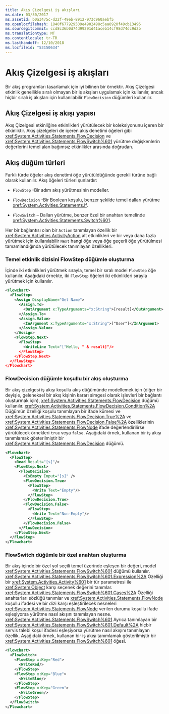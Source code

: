 ```yaml
---
title: Akış Çizelgesi iş akışları
ms.date: 03/30/2017
ms.assetid: b0a3475c-d22f-49eb-8912-973c960aebf5
ms.openlocfilehash: 1840f677929509e4902498c5aa8920f49cb13496
ms.sourcegitcommit: ccd8c36b0d74d99291d41aceb14cf98d74dc9d2b
ms.translationtype: MT
ms.contentlocale: tr-TR
ms.lasthandoff: 12/10/2018
ms.locfileid: "53150634"
---
```

# <a name="flowchart-workflows"></a>Akış Çizelgesi iş akışları

Bir akış programları tasarlamak için iyi bilinen bir örnektir. Akış Çizelgesi etkinlik genellikle sıralı olmayan bir iş akışları uygulamak için kullanılır, ancak hiçbir sıralı iş akışları için kullanılabilir `FlowDecision` düğümleri kullanılır.

## <a name="flowchart-workflow-structure"></a>Akış Çizelgesi iş akışı yapısı

 Akış Çizelgesi etkinliğine etkinlikleri yürütülecek bir koleksiyonunu içeren bir etkinliktir.  Akış çizelgeleri de içeren akış denetimi öğeleri gibi <xref:System.Activities.Statements.FlowDecision> ve <xref:System.Activities.Statements.FlowSwitch%601> yürütme değişkenlerin değerlerini temel alan bağımsız etkinlikler arasında doğrudan.

## <a name="types-of-flow-nodes"></a>Akış düğüm türleri

 Farklı türde öğeler akış denetimi öğe yürütüldüğünde gerekli türüne bağlı olarak kullanılır. Akış öğeleri türleri şunlardır:

- `FlowStep` -Bir adım akış yürütmesinin modeller.

- `FlowDecision` -Bir Boolean koşulu, benzer şekilde temel dalları yürütme <xref:System.Activities.Statements.If>.

- `FlowSwitch` – Dalları yürütme, benzer özel bir anahtarı temelinde <xref:System.Activities.Statements.Switch%601>.

Her bir bağlantısı olan bir `Action` tanımlayan özellik bir <xref:System.Activities.ActivityAction> alt etkinlikleri ve bir veya daha fazla yürütmek için kullanılabilir `Next` hangi öğe veya öğe geçerli öğe yürütülmesi tamamlandığında yürütülecek tanımlayan özellikleri.

### <a name="creating-a-basic-activity-sequence-with-a-flowstep-node"></a>Temel etkinlik dizisini FlowStep düğümle oluşturma

İçinde iki etkinlikleri yürütmek sırayla, temel bir sıralı model `FlowStep` öğe kullanılır. Aşağıdaki örnekte, iki `FlowStep` öğeleri iki etkinlikleri sırayla yürütmek için kullanılır.

```xml
<Flowchart>
  <FlowStep>
    <Assign DisplayName="Get Name">
      <Assign.To>
        <OutArgument x:TypeArguments="x:String">[result]</OutArgument>
      </Assign.To>
      <Assign.Value>
        <InArgument x:TypeArguments="x:String">["User"]</InArgument>
      </Assign.Value>
    </Assign>
    <FlowStep.Next>
      <FlowStep>
        <WriteLine Text="["Hello, " & result]"/>
      </FlowStep>
    </FlowStep.Next>
  </FlowStep>
</Flowchart>
```

### <a name="creating-a-conditional-flowchart-with-a-flowdecision-node"></a>FlowDecision düğümle koşullu bir akış oluşturma

Bir akış çizelgesi iş akışı koşullu akış düğümünde modellemek için (diğer bir deyişle, geleneksel bir akış kişinin kararı simgesi olarak işlevleri bir bağlantı oluşturmak için), <xref:System.Activities.Statements.FlowDecision> düğümü kullanılır. <xref:System.Activities.Statements.FlowDecision.Condition%2A> Düğümün özelliği koşulu tanımlayan bir ifade kümesi ve <xref:System.Activities.Statements.FlowDecision.True%2A> ve <xref:System.Activities.Statements.FlowDecision.False%2A> özelliklerinin <xref:System.Activities.Statements.FlowNode> ifade değerlendirilirse yürütülecek örnekleri `true` veya `false`. Aşağıdaki örnek, kullanan bir iş akışı tanımlamak gösterilmiştir bir <xref:System.Activities.Statements.FlowDecision> düğümü.

```xml
<Flowchart>
  <FlowStep>
    <Read Result="[s]"/>
    <FlowStep.Next>
      <FlowDecision>
        <IsEmpty Input="[s]" />
        <FlowDecision.True>
          <FlowStep>
            <Write Text="Empty"/>
          </FlowStep>
        </FlowDecision.True>
        <FlowDecision.False>
          <FlowStep>
            <Write Text="Non-Empty"/>
          </FlowStep>
        </FlowDecision.False>
      </FlowDecision>
    </FlowStep.Next>
  </FlowStep>
</Flowchart>
```

### <a name="creating-an-exclusive-switch-with-a-flowswitch-node"></a>FlowSwitch düğümle bir özel anahtarı oluşturma

Bir akış içinde bir özel yol seçili temel üzerinde eşleşen bir değeri, model <xref:System.Activities.Statements.FlowSwitch%601> düğümü kullanılır. <xref:System.Activities.Statements.FlowSwitch%601.Expression%2A> Özelliği bir <xref:System.Activities.Activity%601> bir tür parametresi ile <xref:System.Object> karşı seçenek değerini tanımlar. <xref:System.Activities.Statements.FlowSwitch%601.Cases%2A> Özelliği anahtarları sözlüğü tanımlar ve <xref:System.Activities.Statements.FlowNode> koşullu ifadesi ve bir dizi karşı eşleştirilecek nesneleri <xref:System.Activities.Statements.FlowNode> verilen durumu koşullu ifade eşleşiyorsa yürütme nasıl akışını tanımlayan nesne. <xref:System.Activities.Statements.FlowSwitch%601> Ayrıca tanımlayan bir <xref:System.Activities.Statements.FlowSwitch%601.Default%2A> hiçbir servis talebi koşul ifadesi eşleşiyorsa yürütme nasıl akışını tanımlayan özellik. Aşağıdaki örnek, kullanan bir iş akışı tanımlamak gösterilmiştir bir <xref:System.Activities.Statements.FlowSwitch%601> öğesi.

```xml
<Flowchart>
  <FlowSwitch>
    <FlowStep x:Key="Red">
      <WriteRed/>
    </FlowStep>
    <FlowStep x:Key="Blue">
      <WriteBlue/>
    </FlowStep>
    <FlowStep x:Key="Green">
      <WriteGreen/>
    </FlowStep>
  </FlowSwitch>
</Flowchart>
```
